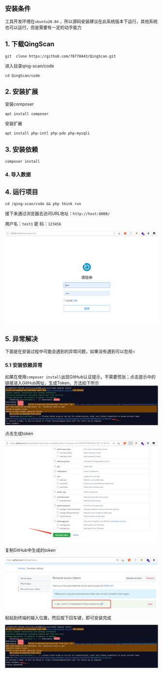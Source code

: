 
## 安装条件
工具开发环境在`ubuntu20.04` ，所以源码安装建议在此系统版本下运行，其他系统也可以运行，但是需要有一定的动手能力

## 1. 下载QingScan
```
git  clone https://github.com/78778443/QingScan.git
```
进入目录qing-scan/code
```
cd QingScan/code
```

## 2. 安装扩展
安装composer
```
apt install composer
```
安装扩展
```
apt install php-intl php-pdo php-mysqli
```
## 3. 安装依赖
```
composer install
```
### 4. 导入数据




## 4. 运行项目
```
cd /qing-scan/code && php think run
```

接下来通过浏览器去访问URL地址：`http://host:8000/` 

用户名：`test1` 密    码：`123456`

![](images/20211206164654.png)


## 5. 异常解决

下面是在安装过程中可能会遇到的异常问题，如果没有遇到可以忽视~

### 5.1 安装依赖异常

如果在使用`composer install`出现GitHub认证提示，不需要慌张；点击提示中的链接进入GitHub网址，生成Token，方法如下所示
![](images/QQ截图20211206163805.png)

点击生成token

![](images/20211206164002.png)

复制GitHub中生成的token

![](images/20211206164143.png)

粘贴到终端的输入位置，然后按下回车键，即可安装完成

![](images/20211206164420.png)